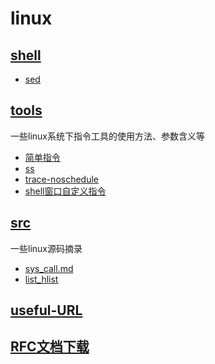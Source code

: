 # linux
## [shell](https://github.com/guguyayak/linux/tree/main/shell)
- [sed](https://github.com/guguyayak/linux/blob/main/shell/sed.md)
## [tools](https://github.com/guguyayak/linux/tree/main/tools)
一些linux系统下指令工具的使用方法、参数含义等
- [简单指令](https://github.com/guguyayak/linux/blob/main/tools/%E4%B8%80%E4%BA%9B%E7%AE%80%E5%8D%95%E6%8C%87%E4%BB%A4.md)
- [ss](https://github.com/guguyayak/linux/blob/main/tools/ss.md)
- [trace-noschedule](https://github.com/bytedance/trace-noschedule)
- [shell窗口自定义指令](https://github.com/guguyayak/linux/blob/main/tools/%E8%87%AA%E5%AE%9A%E4%B9%89%E6%8C%87%E4%BB%A4.md)
## [src](https://github.com/guguyayak/linux/tree/main/src)
一些linux源码摘录
- [sys_call.md](https://githubsys_call.md.com/guguyayak/linux/blob/main/src/sys_call.md)
- [list_hlist](https://github.com/guguyayak/linux/blob/main/src/list_hlist.md)

## [useful-URL](https://github.com/guguyayak/hello-world/blob/master/useful-URL.md)

## [RFC文档下载](https://www.rfc-editor.org/)
